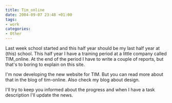 ```yaml
---
title: Tim_online
date: 2004-09-07 23:48 +01:00
tags:
- work
categories:
- Other
---
```


Last week school started and this half year should be my last half year at (this) school. This half year I have a training period at a little company called TIM_online.
At the end of the period I have to write a couple of reports, but that's to boring to explain on this site.

I'm now developing the new website for TIM. But you can read more about that in the blog of tim-online. Also check my blog about design.

I'll try to keep you informed about the progress and when I have a task description I'll update the news.